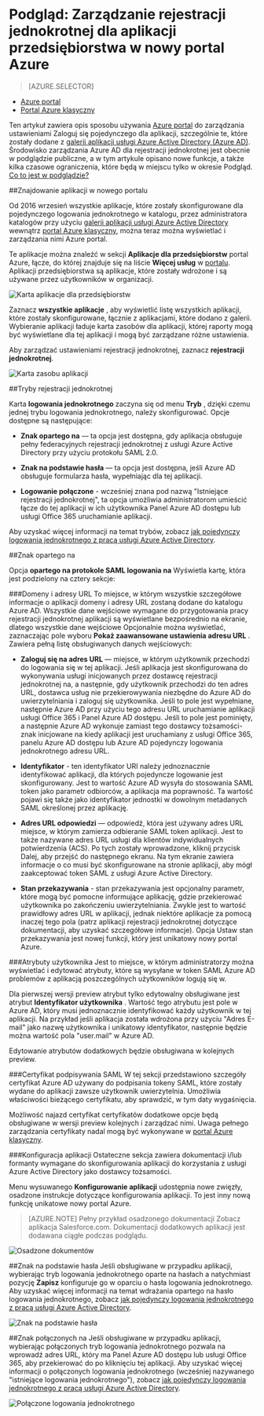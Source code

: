 <properties
    pageTitle="Pojedynczy Zarządzanie jednokrotnej dla aplikacji przedsiębiorstwa w podglądzie usługi Azure Active Directory | Microsoft Azure"
    description="Dowiedz się, jak nimi zarządzać rejestracji jednokrotnej dla aplikacji przedsiębiorstwa przy użyciu usługi Azure Active Directory"
    services="active-directory"
    documentationCenter=""
    authors="asmalser"
    manager="femila"
    editor=""/>

<tags
    ms.service="active-directory"
    ms.devlang="na"
    ms.topic="article"
    ms.tgt_pltfrm="na"
    ms.workload="identity"
    ms.date="09/30/2016"
    ms.author="asmalser"/>

# <a name="preview-managing-single-sign-on-for-enterprise-apps-in-the-new-azure-portal"></a>Podgląd: Zarządzanie rejestracji jednokrotnej dla aplikacji przedsiębiorstwa w nowy portal Azure

> [AZURE.SELECTOR]
- [Azure portal](active-directory-enterprise-apps-manage-sso.md)
- [Portal Azure klasyczny](active-directory-sso-integrate-saas-apps.md)

Ten artykuł zawiera opis sposobu używania [Azure portal](https://portal.azure.com) do zarządzania ustawieniami Zaloguj się pojedynczego dla aplikacji, szczególnie te, które zostały dodane z [galerii aplikacji usługi Azure Active Directory (Azure AD)](active-directory-appssoaccess-whatis.md#get-started-with-the-azure-ad-application-gallery). Środowisko zarządzania Azure AD dla rejestracji jednokrotnej jest obecnie w podglądzie publiczne, a w tym artykule opisano nowe funkcje, a także kilka czasowe ograniczenia, które będą w miejscu tylko w okresie Podgląd. [Co to jest w podglądzie?](active-directory-preview-explainer.md)

##<a name="finding-your-apps-in-the-new-portal"></a>Znajdowanie aplikacji w nowego portalu

Od 2016 wrzesień wszystkie aplikacje, które zostały skonfigurowane dla pojedynczego logowania jednokrotnego w katalogu, przez administratora katalogów przy użyciu [galerii aplikacji usługi Azure Active Directory](active-directory-appssoaccess-whatis.md#get-started-with-the-azure-ad-application-gallery) wewnątrz [portal Azure klasyczny](https://manage.windowsazure.com), można teraz można wyświetlać i zarządzania nimi Azure portal.

Te aplikacje można znaleźć w sekcji **Aplikacje dla przedsiębiorstw** portal Azure, łącze, do której znajduje się na liście **Więcej usług** w [portalu](https://portal.azure.com). Aplikacji przedsiębiorstwa są aplikacje, które zostały wdrożone i są używane przez użytkowników w organizacji.

![Karta aplikacje dla przedsiębiorstw][1]

Zaznacz **wszystkie aplikacje** , aby wyświetlić listę wszystkich aplikacji, które zostały skonfigurowane, łącznie z aplikacjami, które dodano z galerii. Wybieranie aplikacji ładuje karta zasobów dla aplikacji, której raporty mogą być wyświetlane dla tej aplikacji i mogą być zarządzane różne ustawienia.

Aby zarządzać ustawieniami rejestracji jednokrotnej, zaznacz **rejestracji jednokrotnej**.

![Karta zasobu aplikacji][2]


##<a name="single-sign-on-modes"></a>Tryby rejestracji jednokrotnej

Karta **logowania jednokrotnego** zaczyna się od menu **Tryb** , dzięki czemu jednej trybu logowania jednokrotnego, należy skonfigurować. Opcje dostępne są następujące:

* **Znak opartego na** — ta opcja jest dostępna, gdy aplikacja obsługuje pełny federacyjnych rejestracji jednokrotnej z usługi Azure Active Directory przy użyciu protokołu SAML 2.0.

* **Znak na podstawie hasła** — ta opcja jest dostępna, jeśli Azure AD obsługuje formularza hasła, wypełniając dla tej aplikacji.

* **Logowanie połączone** - wcześniej znana pod nazwą "Istniejące rejestracji jednokrotnej", ta opcja umożliwia administratorom umieścić łącze do tej aplikacji w ich użytkownika Panel Azure AD dostępu lub usługi Office 365 uruchamianie aplikacji.

Aby uzyskać więcej informacji na temat trybów, zobacz [jak pojedynczy logowania jednokrotnego z pracą usługi Azure Active Directory](active-directory-appssoaccess-whatis.md#how-does-single-sign-on-with-azure-active-directory-work).


##<a name="saml-based-sign-on"></a>Znak opartego na

Opcja **opartego na protokole SAML logowania na** Wyświetla kartę, która jest podzielony na cztery sekcje:

###<a name="domains-and-urls"></a>Domeny i adresy URL
To miejsce, w którym wszystkie szczegółowe informacje o aplikacji domeny i adresy URL zostaną dodane do katalogu Azure AD. Wszystkie dane wejściowe wymagane do przygotowania pracy rejestracji jednokrotnej aplikacji są wyświetlane bezpośrednio na ekranie, dlatego wszystkie dane wejściowe Opcjonalnie można wyświetlać, zaznaczając pole wyboru **Pokaż zaawansowane ustawienia adresu URL** . Zawiera pełną listę obsługiwanych danych wejściowych:

* **Zaloguj się na adres URL** — miejsce, w którym użytkownik przechodzi do logowania się w tej aplikacji. Jeśli aplikacja jest skonfigurowana do wykonywania usługi inicjowanych przez dostawcę rejestracji jednokrotnej na, a następnie, gdy użytkownik przechodzi do ten adres URL, dostawca usług nie przekierowywania niezbędne do Azure AD do uwierzytelniania i zaloguj się użytkownika. Jeśli to pole jest wypełniane, następnie Azure AD przy użyciu tego adresu URL uruchamianie aplikacji usługi Office 365 i Panel Azure AD dostępu. Jeśli to pole jest pominięty, a następnie Azure AD wykonuje zamiast tego dostawcy tożsamości-znak inicjowane na kiedy aplikacji jest uruchamiany z usługi Office 365, panelu Azure AD dostępu lub Azure AD pojedynczy logowania jednokrotnego adresu URL.

* **Identyfikator** - ten identyfikator URI należy jednoznacznie identyfikować aplikacji, dla których pojedyncze logowanie jest skonfigurowany. Jest to wartość Azure AD wysyła do stosowania SAML token jako parametr odbiorców, a aplikacja ma poprawność. Ta wartość pojawi się także jako identyfikator jednostki w dowolnym metadanych SAML określonej przez aplikację.

* **Adres URL odpowiedzi** — odpowiedź, która jest używany adres URL miejsce, w którym zamierza odbieranie SAML token aplikacji. Jest to także nazywane adres URL usługi dla klientów indywidualnych potwierdzenia (ACS). Po tych zostały wprowadzone, kliknij przycisk Dalej, aby przejść do następnego ekranu. Na tym ekranie zawiera informacje o co musi być skonfigurowane na stronie aplikacji, aby mógł zaakceptować token SAML z usługi Azure Active Directory.

* **Stan przekazywania** - stan przekazywania jest opcjonalny parametr, które mogą być pomocne informujące aplikację, gdzie przekierować użytkownika po zakończeniu uwierzytelniania. Zwykle jest to wartość prawidłowy adres URL w aplikacji, jednak niektóre aplikacje za pomocą inaczej tego pola (patrz aplikacji rejestracji jednokrotnej dotyczące dokumentacji, aby uzyskać szczegółowe informacje). Opcja Ustaw stan przekazywania jest nowej funkcji, który jest unikatowy nowy portal Azure.

###<a name="user-attributes"></a>Atrybuty użytkownika
Jest to miejsce, w którym administratorzy można wyświetlać i edytować atrybuty, które są wysyłane w token SAML Azure AD problemów z aplikacją poszczególnych użytkowników logują się w.

Dla pierwszej wersji preview atrybut tylko edytowalny obsługiwane jest atrybut **Identyfikator użytkownika** . Wartość tego atrybutu jest pole w Azure AD, który musi jednoznacznie identyfikować każdy użytkownik w tej aplikacji. Na przykład jeśli aplikacja została wdrożona przy użyciu "Adres E-mail" jako nazwę użytkownika i unikatowy identyfikator, następnie będzie można wartość pola "user.mail" w Azure AD.

Edytowanie atrybutów dodatkowych będzie obsługiwana w kolejnych preview.

###<a name="saml-signing-certificate"></a>Certyfikat podpisywania SAML
W tej sekcji przedstawiono szczegóły certyfikat Azure AD używany do podpisania tokeny SAML, które zostały wydane do aplikacji zawsze użytkownik uwierzytelnia. Umożliwia właściwości bieżącego certyfikatu, aby sprawdzić, w tym daty wygaśnięcia.

Możliwość najazd certyfikat certyfikatów dodatkowe opcje będą obsługiwane w wersji preview kolejnych i zarządzać nimi. Uwaga pełnego zarządzania certyfikaty nadal mogą być wykonywane w [portal Azure klasyczny](active-directory-sso-certs.md).

###<a name="application-configuration"></a>Konfiguracja aplikacji
Ostateczne sekcja zawiera dokumentacji i/lub formanty wymagane do skonfigurowania aplikacji do korzystania z usługi Azure Active Directory jako dostawcy tożsamości.

Menu wysuwanego **Konfigurowanie aplikacji** udostępnia nowe zwięzły, osadzone instrukcje dotyczące konfigurowania aplikacji. To jest inny nową funkcję unikatowe nowy portal Azure.

> [AZURE.NOTE] Pełny przykład osadzonego dokumentacji Zobacz aplikacja Salesforce.com. Dokumentacji dodatkowych aplikacji jest dodawana ciągłe podczas podglądu.

![Osadzone dokumentów][3]

##<a name="password-based-sign-on"></a>Znak na podstawie hasła
Jeśli obsługiwane w przypadku aplikacji, wybierając tryb logowania jednokrotnego oparte na hasłach a natychmiast pozycję **Zapisz** konfiguruje go w oparciu o hasła logowania jednokrotnego. Aby uzyskać więcej informacji na temat wdrażania opartego na hasło logowania jednokrotnego, zobacz [jak pojedynczy logowania jednokrotnego z pracą usługi Azure Active Directory](active-directory-appssoaccess-whatis.md#how-does-single-sign-on-with-azure-active-directory-work).

![Znak na podstawie hasła][4]


##<a name="linked-sign-on"></a>Znak połączonych na
Jeśli obsługiwane w przypadku aplikacji, wybierając połączonych tryb logowania jednokrotnego pozwala na wprowadź adres URL, który ma Panel Azure AD dostępu lub usługi Office 365, aby przekierować do po kliknięciu tej aplikacji. Aby uzyskać więcej informacji o połączonych logowania jednokrotnego (wcześniej nazywanego "istniejące logowania jednokrotnego"), zobacz [jak pojedynczy logowania jednokrotnego z pracą usługi Azure Active Directory](active-directory-appssoaccess-whatis.md#how-does-single-sign-on-with-azure-active-directory-work).

![Połączone logowania jednokrotnego][5]

[1]: ./media/active-directory-enterprise-apps-manage-sso/enterprise-apps-blade.PNG
[2]: ./media/active-directory-enterprise-apps-manage-sso/enterprise-apps-sso-blade.PNG
[3]: ./media/active-directory-enterprise-apps-manage-sso/enterprise-apps-blade-embedded-docs.PNG
[4]: ./media/active-directory-enterprise-apps-manage-sso/enterprise-apps-blade-password-sso.PNG
[5]: ./media/active-directory-enterprise-apps-manage-sso/enterprise-apps-blade-linked-sso.PNG
